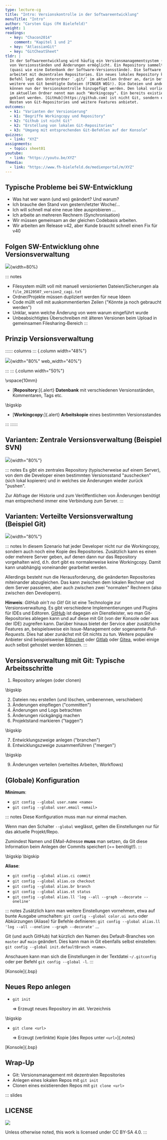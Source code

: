 ```yaml
---
type: lecture-cg
title: "Intro: Versionskontrolle in der Softwareentwicklung"
menuTitle: "Intro"
author: "Carsten Gips (FH Bielefeld)"
weight: 1
readings:
  - key: "Chacon2014"
    comment: "Kapitel 1 und 2"
  - key: "AtlassianGit"
  - key: "GitCheatSheet"
tldr: |
  In der Softwareentwicklung wird häufig ein Versionsmanagementsystem (VCS) eingesetzt, welches die Verwaltung
  von Versionsständen und Änderungen ermöglicht. Ein Repository sammelt dabei die verschiedenen Änderungen
  (quasi wie eine Datenbank der Software-Versionsstände). Die Software *Git* ist verbreiteter Vertreter und
  arbeitet mit dezentralen Repositories. Ein neues lokales Repository kann man mit `git init` anlegen. Der
  Befehl legt den Unterordner `.git/` im aktuellen Ordner an, darin befindet sich das lokale Repository und
  weitere von Git benötigte Dateien (FINGER WEG!). Die Dateien und anderen Unterordner im aktuellen Ordner
  können nun der Versionskontrolle hinzugefügt werden. Den lokal vorliegenden (Versions-) Stand der Dateien
  im aktuellen Ordner nennt man auch "Workingcopy". Ein bereits existierendes Repo kann mit `git clone <url>`
  geklont werden. [GitHub](https://github.com) ist nicht Git, sondern ein kommerzieller Anbieter, der das
  Hosten von Git-Repositories und weitere Features anbietet.
outcomes:
  - k1: "Varianten der Versionierung"
  - k1: "Begriffe Workingcopy und Repository"
  - k2: "Github ist nicht Git"
  - k2: "Erstellung von lokalen Git-Repositories"
  - k3: "Umgang mit entsprechenden Git-Befehlen auf der Konsole"
quizzes:
  - link: "XYZ"
assignments:
  - topic: sheet01
youtube:
  - link: "https://youtu.be/XYZ"
fhmedia:
  - link: "https://www.fh-bielefeld.de/medienportal/m/XYZ"
---
```



## Typische Probleme bei SW-Entwicklung

*   Was hat wer wann (und wo) geändert? Und warum?
*   Ich brauche den Stand von gestern/letzter Woche/...
*   Ich will schnell mal eine neue Idee ausprobieren ...
*   Ich arbeite an mehreren Rechnern (Synchronisation)
*   Wir müssen gemeinsam an der gleichen Codebasis arbeiten.
*   Wir arbeiten am Release v42, aber Kunde braucht schnell einen Fix für v40


## Folgen SW-Entwicklung ohne Versionsverwaltung

![](intro.images/screenshot_zusammenarbeit_ohne_vcs.png){width=80%}

::: notes
*   Filesystem müllt voll mit manuell versionierten
    Dateien/Sicherungen ala `file_20120507_version2_cagi.txt`
*   Ordner/Projekte müssen dupliziert werden für neue Ideen
*   Code müllt voll mit auskommentierten Zeilen ("Könnte ja noch gebraucht werden")
*   Unklar, wann welche Änderung von wem warum eingeführt wurde
*   Unbeabsichtigtes Überschreiben mit älteren Versionen beim Upload
    in gemeinsamen Filesharing-Bereich
:::


## Prinzip Versionsverwaltung

:::::: columns
::: {.column width="48%"}

![](intro.images/local.png){width="80%" web_width="40%"}

:::
::: {.column width="50%"}

\vspace{10mm}

*   [**Repository:**]{.alert}
    **Datenbank** mit verschiedenen Versionsständen, Kommentaren, Tags etc.

\bigskip

*   [**Workingcopy:**]{.alert}
    **Arbeitskopie** eines bestimmten Versionsstandes

:::
::::::


## Varianten: Zentrale Versionsverwaltung (Beispiel SVN)

![](intro.images/centralised.png){width="80%"}

::: notes
Es gibt ein zentrales Repository (typischerweise auf einem Server), von dem die Developer einen
bestimmten Versionsstand "auschecken" (sich lokal kopieren) und in welches sie Änderungen wieder
zurück "pushen".

Zur Abfrage der Historie und zum Veröffentlichen von Änderungen benötigt man entsprechend immer
eine Verbindung zum Server.
:::


## Varianten: Verteilte Versionsverwaltung (Beispiel Git)

![](intro.images/distributed.png){width="80%"}

::: notes
In diesem Szenario hat jeder Developer nicht nur die Workingcopy, sondern auch noch eine Kopie
des Repositories. Zusätzlich kann es einen oder mehrere Server geben, auf denen dann nur das
Repository vorgehalten wird, d.h. dort gibt es normalerweise keine Workingcopy. Damit kann
unabhängig voneinander gearbeitet werden.

Allerdings besteht nun die Herausforderung, die geänderten Repositories miteinander abzugleichen.
Das kann zwischen dem lokalen Rechner und dem Server passieren, aber auch zwischen zwei "normalen"
Rechnern (also zwischen den Developern).


**Hinweis**: _GitHub ain't no Git!_ Git ist eine Technologie zur Versionsverwaltung. Es gibt verschiedene
Implementierungen und Plugins für IDEs und Editoren. [GitHub](https://github.com) ist dagegen _ein_
Dienstleister, wo man Git-Repositories ablegen kann und auf diese mit Git (von der Konsole oder aus der
IDE) zugreifen kann. Darüber hinaus bietet der Service aber zusätzliche Features an, beispielsweise
ein Issue-Management oder sogenannte _Pull-Requests_. Dies hat aber zunächst mit Git nichts zu tun.
Weitere populäre Anbieter sind beispielsweise [Bitbucket](https://bitbucket.org/) oder [Gitlab](https://gitlab.com)
oder [Gitea](https://gitea.io/en-us/), wobei einige auch selbst gehostet werden können.
:::


## Versionsverwaltung mit Git: Typische Arbeitsschritte

1.  Repository anlegen (oder clonen)

\bigskip

2.  Dateien neu erstellen (und löschen, umbenennen, verschieben)
3.  Änderungen einpflegen ("committen")
4.  Änderungen und Logs betrachten
5.  Änderungen rückgängig machen
6.  Projektstand markieren ("taggen")

\bigskip

7.  Entwicklungszweige anlegen ("branchen")
8.  Entwicklungszweige zusammenführen ("mergen")

\bigskip

9.  Änderungen verteilen (verteiltes Arbeiten, Workflows)


## (Globale) Konfiguration

**Minimum**:

*   `git config --global user.name <name>`
*   `git config --global user.email <email>`

::: notes
Diese Konfiguration muss man nur einmal machen.

Wenn man den Schalter `--global` weglässt, gelten die Einstellungen nur
für das aktuelle Projekt/Repo.

Zumindest Namen und EMail-Adresse **muss** man setzen, da Git diese
Information beim Anlegen der Commits speichert (== benötigt!).
:::

\bigskip
\bigskip

**Aliase**:

*   `git config --global alias.ci commit`
*   `git config --global alias.co checkout`
*   `git config --global alias.br branch`
*   `git config --global alias.st status`
*   `git config --global alias.ll 'log --all --graph --decorate --oneline'`

::: notes
Zusätzlich kann man weitere Einstellungen vornehmen, etwa auf bunte
Ausgabe umschalten: `git config --global color.ui auto` oder Abkürzungen
(Aliase) für Befehle definieren: `git config --global alias.ll 'log --all --oneline --graph --decorate'` ...

Git (und auch GitHub) hat kürzlich den Namen des Default-Branches von `master`
auf `main` geändert. Dies kann man in Git ebenfalls selbst einstellen:
`git config --global init.defaultBranch <name>`.

Anschauen kann man sich die Einstellungen in der Textdatei `~/.gitconfig`
oder per Befehl `git config --global -l`.
:::

[Konsole]{.bsp}


## Neues Repo anlegen

*   `git init`

    => Erzeugt neues Repository im akt. Verzeichnis

\bigskip

*   `git clone <url>`

    => Erzeugt (verlinkte) Kopie [des Repos unter `<url>`]{.notes}

[Konsole]{.bsp}


## Wrap-Up

*   Git: Versionsmanagement mit dezentralen Repositories
*   Anlegen eines lokalen Repos mit `git init`
*   Clonen eines existierenden Repos mit `git clone <url>`







<!-- DO NOT REMOVE - THIS IS A LAST SLIDE TO INDICATE THE LICENSE AND POSSIBLE EXCEPTIONS (IMAGES, ...). -->
::: slides
## LICENSE
![](https://licensebuttons.net/l/by-sa/4.0/88x31.png)

Unless otherwise noted, this work is licensed under CC BY-SA 4.0.
:::
